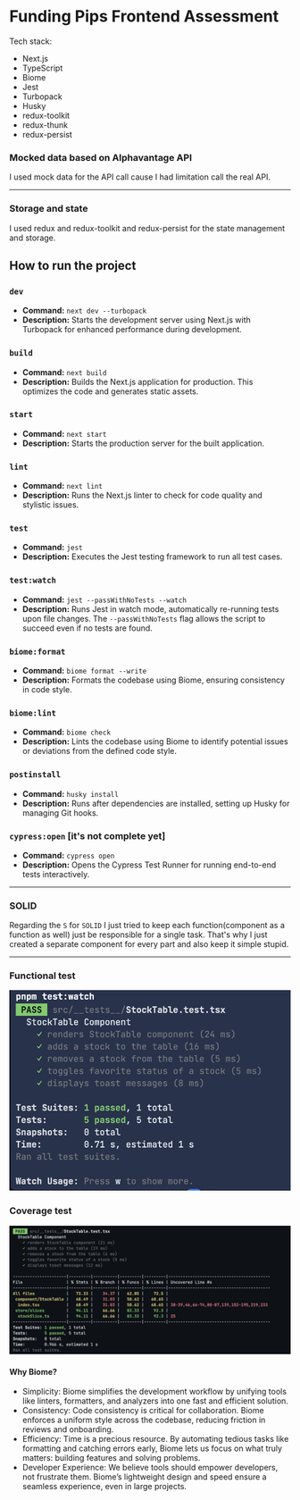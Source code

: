 # Funding Pips Frontend Assessment

Tech stack:
- Next.js
- TypeScript
- Biome
- Jest
- Turbopack
- Husky
- redux-toolkit
- redux-thunk
- redux-persist


### Mocked data based on Alphavantage API
I used mock data for the API call cause I had limitation call the real API.

---

### Storage and state
I used redux and redux-toolkit and redux-persist for the state management and storage.


##  How to run the project

### `dev`
- **Command:** `next dev --turbopack`
- **Description:** Starts the development server using Next.js with Turbopack for enhanced performance during development.

### `build`
- **Command:** `next build`
- **Description:** Builds the Next.js application for production. This optimizes the code and generates static assets.

### `start`
- **Command:** `next start`
- **Description:** Starts the production server for the built application.

### `lint`
- **Command:** `next lint`
- **Description:** Runs the Next.js linter to check for code quality and stylistic issues.

### `test`
- **Command:** `jest`
- **Description:** Executes the Jest testing framework to run all test cases.

### `test:watch`
- **Command:** `jest --passWithNoTests --watch`
- **Description:** Runs Jest in watch mode, automatically re-running tests upon file changes. The `--passWithNoTests` flag allows the script to succeed even if no tests are found.

### `biome:format`
- **Command:** `biome format --write`
- **Description:** Formats the codebase using Biome, ensuring consistency in code style.

### `biome:lint`
- **Command:** `biome check`
- **Description:** Lints the codebase using Biome to identify potential issues or deviations from the defined code style.

### `postinstall`
- **Command:** `husky install`
- **Description:** Runs after dependencies are installed, setting up Husky for managing Git hooks.

### `cypress:open` [it's not complete yet]
- **Command:** `cypress open`
- **Description:** Opens the Cypress Test Runner for running end-to-end tests interactively.


--- 

### SOLID

Regarding the `S` for `SOLID` I just tried to keep each function(component as a function as well)
just be responsible for a single task. That's why I just created a separate component for every part
and also keep it simple stupid.

---

### Functional test
![test.png](test.png)


### Coverage test
![coverage.png](coverage.png)

#### Why Biome?
- Simplicity: Biome simplifies the development workflow by unifying tools like linters, formatters, and analyzers into one fast and efficient solution.
- Consistency: Code consistency is critical for collaboration. Biome enforces a uniform style across the codebase, reducing friction in reviews and onboarding.
- Efficiency: Time is a precious resource. By automating tedious tasks like formatting and catching errors early, Biome lets us focus on what truly matters: building features and solving problems.
- Developer Experience: We believe tools should empower developers, not frustrate them. Biome’s lightweight design and speed ensure a seamless experience, even in large projects.
